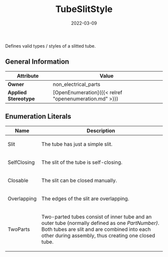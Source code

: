 ﻿---
title: TubeSlitStyle
toc: false
type: specs
date: "2022-03-09"
draft: false
specification: VEC
version: 2.0.0
documentType: "Recommendation"
elementType: Class
classes:
  - TubeSlitStyle
menu_name: vec-2.0.0
---
<p> Defines valid types / styles of a slitted tube.      </p>

## General Information

| Attribute               | Value |
|-------------------------|-------|
| **Owner**               | non_electrical_parts |
| **Applied Stereotype**  | [OpenEnumeration]({{< relref "openenumeration.md" >}})<br/>  |

## Enumeration Literals
| Name          | **Description** |
|---------------|-----------------|
| Slit | <p> The tube has just a simple slit.      </p> |
| SelfClosing | <p> The slit of the tube is self-closing.      </p> |
| Closable | <p> The slit can be closed manually.      </p> |
| Overlapping | <p> The edges of the slit are overlapping.      </p> |
| TwoParts | <p> Two-parted tubes consist of inner tube and an outer tube (normally defined as one <i>PartNumber)</i>. Both tubes are slit and are combined into each other during assembly, thus creating one closed tube.      </p> |
